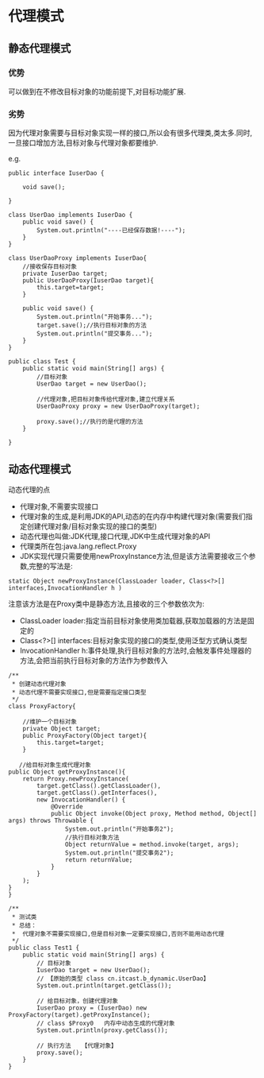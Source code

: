 # 代理模式
## 静态代理模式
### 优势
可以做到在不修改目标对象的功能前提下,对目标功能扩展.
### 劣势
因为代理对象需要与目标对象实现一样的接口,所以会有很多代理类,类太多.同时,一旦接口增加方法,目标对象与代理对象都要维护.

e.g.
```
public interface IuserDao {
	
	void save();

}

class UserDao implements IuserDao {
    public void save() {
        System.out.println("----已经保存数据!----");
    }
}

class UserDaoProxy implements IuserDao{
    //接收保存目标对象
    private IuserDao target;
    public UserDaoProxy(IuserDao target){
        this.target=target;
    }

    public void save() {
        System.out.println("开始事务...");
        target.save();//执行目标对象的方法
        System.out.println("提交事务...");
    }
}
```

```
public class Test {
    public static void main(String[] args) {
        //目标对象
        UserDao target = new UserDao();

        //代理对象,把目标对象传给代理对象,建立代理关系
        UserDaoProxy proxy = new UserDaoProxy(target);

        proxy.save();//执行的是代理的方法
    }
	
}
```

## 动态代理模式
动态代理的点
* 代理对象,不需要实现接口
* 代理对象的生成,是利用JDK的API,动态的在内存中构建代理对象(需要我们指定创建代理对象/目标对象实现的接口的类型)
* 动态代理也叫做:JDK代理,接口代理,JDK中生成代理对象的API
* 代理类所在包:java.lang.reflect.Proxy
* JDK实现代理只需要使用newProxyInstance方法,但是该方法需要接收三个参数,完整的写法是:
```
static Object newProxyInstance(ClassLoader loader, Class<?>[] interfaces,InvocationHandler h )
```

注意该方法是在Proxy类中是静态方法,且接收的三个参数依次为:
 *	ClassLoader loader:指定当前目标对象使用类加载器,获取加载器的方法是固定的
 *	Class<?>[] interfaces:目标对象实现的接口的类型,使用泛型方式确认类型
 *	InvocationHandler h:事件处理,执行目标对象的方法时,会触发事件处理器的方法,会把当前执行目标对象的方法作为参数传入

```
/**
 * 创建动态代理对象
 * 动态代理不需要实现接口,但是需要指定接口类型
 */
class ProxyFactory{

    //维护一个目标对象
    private Object target;
    public ProxyFactory(Object target){
        this.target=target;
    }

   //给目标对象生成代理对象
public Object getProxyInstance(){
    return Proxy.newProxyInstance(
        target.getClass().getClassLoader(),
        target.getClass().getInterfaces(),
        new InvocationHandler() {
            @Override
            public Object invoke(Object proxy, Method method, Object[] args) throws Throwable {
                System.out.println("开始事务2");
                //执行目标对象方法
                Object returnValue = method.invoke(target, args);
                System.out.println("提交事务2");
                return returnValue;
            }
        }
    );
}
}
```

```
/**
 * 测试类
 * 总结：
 * 	代理对象不需要实现接口,但是目标对象一定要实现接口,否则不能用动态代理
 */
public class Test1 {
    public static void main(String[] args) {
        // 目标对象
        IuserDao target = new UserDao();
        // 【原始的类型 class cn.itcast.b_dynamic.UserDao】
        System.out.println(target.getClass());

        // 给目标对象，创建代理对象
        IuserDao proxy = (IuserDao) new ProxyFactory(target).getProxyInstance();
        // class $Proxy0   内存中动态生成的代理对象
        System.out.println(proxy.getClass());

        // 执行方法   【代理对象】
        proxy.save();
    }
}
```